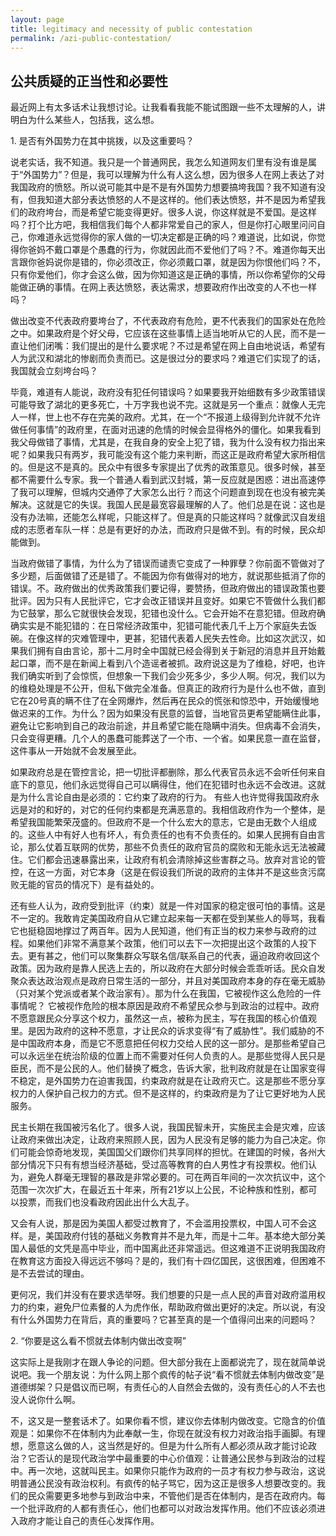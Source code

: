 ```yaml
---
layout: page
title: legitimacy and necessity of public contestation
permalink: /azi-public-contestation/
---
```

## 公共质疑的正当性和必要性

最近网上有太多话术让我想讨论。让我看看我能不能试图跟一些不太理解的人，讲明白为什么某些人，包括我，这么想。

1. 是否有外国势力在其中挑拨，以及这重要吗？

说老实话，我不知道。我只是一个普通网民，我怎么知道网友们里有没有谁是属于“外国势力”？但是，我可以理解为什么有人这么想，因为很多人在网上表达了对我国政府的愤怒。所以说可能其中是不是有外国势力想要搞垮我国？我不知道有没有，但我知道大部分表达愤怒的人不是这样的。他们表达愤怒，并不是因为希望我们的政府垮台，而是希望它能变得更好。很多人说，你这样就是不爱国。是这样吗？打个比方吧，我相信我们每个人都非常爱自己的家人，但是你打心眼里问问自己，你难道永远觉得你的家人做的一切决定都是正确的吗？难道说，比如说，你觉得你爸妈不戴口罩是个愚蠢的行为，你就因此而不爱他们了吗？不。难道你每天出言跟你爸妈说你是错的，你必须改正，你必须戴口罩，就是因为你恨他们吗？不，只有你爱他们，你才会这么做，因为你知道这是正确的事情，所以你希望你的父母能做正确的事情。在网上表达愤怒，表达需求，想要政府作出改变的人不也一样吗？

做出改变不代表政府要垮台了，不代表政府有危险，更不代表我们的国家处在危险之中。如果政府是个好父母，它应该在这些事情上适当地听从它的人民，而不是一直让他们闭嘴：我们提出的是什么要求呢？不过是希望在网上自由地说话，希望有人为武汉和湖北的惨剧而负责而已。这是很过分的要求吗？难道它们实现了的话，我国就会立刻垮台吗？

毕竟，难道有人能说，政府没有犯任何错误吗？如果要我开始细数有多少政策错误可能导致了湖北的更多死亡，十万字我也说不完。这就是另一个重点：就像人无完人一样，世上也不存在完美的政府。尤其，在一个“不报道上级得到允许就不允许做任何事情”的政府里，在面对迅速的危情的时候会显得格外的僵化。如果我看到我父母做错了事情，尤其是，在我自身的安全上犯了错，我为什么没有权力指出来呢？如果我只有两岁，我可能没有这个能力来判断，而这正是政府希望大家所相信的。但是这不是真的。民众中有很多专家提出了优秀的政策意见。很多时候，甚至都不需要什么专家。我一个普通人看到武汉封城，第一反应就是困惑：进出高速停了我可以理解，但城内交通停了大家怎么出行？而这个问题直到现在也没有被完美解决。这就是它的失误。我国人民是最宽容最理解的人了。他们总是在说：这也是没有办法嘛，还能怎么样呢，只能这样了。但是真的只能这样吗？就像武汉自发组成的志愿者车队一样：总是有更好的办法，而政府只是做不到。有的时候，民众却能做到。

当政府做错了事情，为什么为了错误而谴责它变成了一种罪孽？你前面不管做对了多少题，后面做错了还是错了。不能因为你有做得对的地方，就说那些抵消了你的错误。不。政府做出的优秀政策我们要记得，要赞扬，但政府做出的错误政策也要批评。因为只有人民批评它，它才会改正错误并且变好。如果它不管做什么我们都为它鼓掌，那么它就很快会发现，犯错也没什么。它会开始不在意犯错。但政府确确实实是不能犯错的：在日常经济政策中，犯错可能代表几千上万个家庭失去饭碗。在像这样的灾难管理中，更甚，犯错代表着人民失去性命。比如这次武汉，如果我们拥有自由言论，那十二月时全中国就已经会得到关于新冠的消息并且开始戴起口罩，而不是在新闻上看到八个造谣者被抓。政府说这是为了维稳，好吧，也许我们确实听到了会惊慌，但想象一下我们会少死多少，多少人啊。何况，我们以为的维稳处理是不公开，但私下做完全准备。但真正的政府行为是什么也不做，直到它在20号真的瞒不住了在全网爆炸，然后再在民众的慌张和惊恐中，开始缓慢地做迟来的工作。为什么？因为如果没有民意的监督，当地官员更希望能瞒住此事，避免让它影响到自己的政治前途，并且希望它能在隐瞒中消失。但病毒不会消失，只会变得更糟。几个人的愚蠢可能葬送了一个市、一个省。如果民意一直在监督，这件事从一开始就不会发展至此。

如果政府总是在管控言论，把一切批评都删除，那么代表官员永远不会听任何来自底下的意见，他们永远觉得自己可以瞒得住，他们在犯错时也永远不会改进。这就是为什么言论自由是必须的：它约束了政府的行为。
有些人也许觉得我国政府永远是对的和好的，对它的任何约束都是充满恶意的。我相信政府作为一个整体，是希望我国能繁荣茂盛的。但政府不是一个什么宏大的意志，它是由无数个人组成的。这些人中有好人也有坏人，有负责任的也有不负责任的。如果人民拥有自由言论，那么仗着互联网的优势，那些不负责任的政府官员的腐败和无能永远无法被藏住。它们都会迅速暴露出来，让政府有机会清除掉这些害群之马。放弃对言论的管控，在这一方面，对它本身（这是在假设我们所说的政府的主体并不是这些贪污腐败无能的官员的情况下）是有益处的。

还有些人认为，政府受到批评（约束）就是一件对国家的稳定很可怕的事情。这是不一定的。我敢肯定美国政府自从它建立起来每一天都在受到某些人的辱骂，我看它也挺稳固地撑过了两百年。因为人民知道，他们有正当的权力来参与政府的过程。如果他们非常不满意某个政策，他们可以去下一次把提出这个政策的人投下去。更有甚之，他们可以聚集群众写联名信/联系自己的代表，逼迫政府收回这个政策。因为政府是靠人民选上去的，所以政府在大部分时候会乖乖听话。民众自发聚众表达政治观点是政府日常生活的一部分，并且对美国政府本身的存在毫无威胁（只对某个党派或者某个政治家有）。那为什么在我国，它被视作这么危险的一件事情呢？
它被视作危险的根本原因是政府不希望民众参与到政治的过程中。政府不愿意跟民众分享这个权力，虽然这一点，被称为民主，写在我国的核心价值观里。是因为政府的这种不愿意，才让民众的诉求变得“有了威胁性”。我们威胁的不是中国政府本身，而是它不愿意把任何权力交给人民的这一部分。是那些希望自己可以永远坐在统治阶级的位置上而不需要对任何人负责的人。是那些觉得人民只是臣民，而不是公民的人。他们替换了概念，告诉大家，批判政府就是在让国家变得不稳定，是外国势力在迫害我国，约束政府就是在让政府灭亡。这是那些不愿分享权力的人保护自己权力的方式。但不是这样的，约束政府是为了让它更好地为人民服务。

民主长期在我国被污名化了。很多人说，我国民智未开，实施民主会是灾难，应该让政府来做出决定，让政府来照顾人民，因为人民没有足够的能力为自己决定。你们可能会惊奇地发现，美国国父们跟你们共享同样的担忧。在建国的时候，各州大部分情况下只有有想当经济基础，受过高等教育的白人男性才有投票权。他们认为，避免人群毫无理智的暴政是非常必要的。可在两百年间的一次次抗议中，这个范围一次次扩大，在最近五十年来，所有21岁以上公民，不论种族和性别，都可以投票，而我们也没看政府因此出什么大乱子。

又会有人说，那是因为美国人都受过教育了，不会滥用投票权，中国人可不会这样。是，美国政府付钱的基础义务教育并不是九年，而是十二年。基本绝大部分美国人最低的文凭是高中毕业，而中国离此还非常遥远。但这难道不正说明我国政府在教育这方面投入得远远不够吗？是的，我们有十四亿国民，这很困难，但困难不是不去尝试的理由。

更何况，我们并没有在要求选举呀。我们想要的只是一点人民的声音对政府滥用权力的约束，避免尸位素餐的人为虎作伥，帮助政府做出更好的决定。所以说，有没有什么外国势力在背后，真的重要吗？它甚至真的是一个值得问出来的问题吗？


2. “你要是这么看不惯就去体制内做出改变啊”

这实际上是我刚才在跟人争论的问题。但大部分我在上面都说完了，现在就简单说说吧。我一个朋友说：为什么网上那个疯传的帖子说“看不惯就去体制内做改变”是道德绑架？只是倡议而已啊，有责任心的人自然会去做的，没有责任心的人不去也没人说你什么啊。

不，这又是一整套话术了。如果你看不惯，建议你去体制内做改变。它隐含的价值观是：如果你不在体制内为此奉献一生，你现在就没有权力对政治指手画脚。有理想，愿意这么做的人，这当然是好的。但是为什么所有人都必须从政才能讨论政治？它否认的是现代政治学中最重要的中心价值观：让普通公民参与到政治的过程中。再一次地，这就叫民主。如果你只能作为政府的一员才有权力参与政治，这说明普通公民没有政治权利。有疯传的帖子骂它，因为这正是很多人想要改变的。我们的民众需要更多地参与到政治中来，不管他们是否在体制内，是否在政府内。每一个批评政府的人都有责任心，他们也都可以对政治发挥作用。他们不应该必须进入政府才能让自己的责任心发挥作用。 
